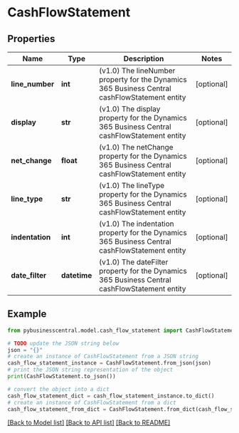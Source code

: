 # CashFlowStatement


## Properties

Name | Type | Description | Notes
------------ | ------------- | ------------- | -------------
**line_number** | **int** | (v1.0) The lineNumber property for the Dynamics 365 Business Central cashFlowStatement entity | [optional] 
**display** | **str** | (v1.0) The display property for the Dynamics 365 Business Central cashFlowStatement entity | [optional] 
**net_change** | **float** | (v1.0) The netChange property for the Dynamics 365 Business Central cashFlowStatement entity | [optional] 
**line_type** | **str** | (v1.0) The lineType property for the Dynamics 365 Business Central cashFlowStatement entity | [optional] 
**indentation** | **int** | (v1.0) The indentation property for the Dynamics 365 Business Central cashFlowStatement entity | [optional] 
**date_filter** | **datetime** | (v1.0) The dateFilter property for the Dynamics 365 Business Central cashFlowStatement entity | [optional] 

## Example

```python
from pybusinesscentral.model.cash_flow_statement import CashFlowStatement

# TODO update the JSON string below
json = "{}"
# create an instance of CashFlowStatement from a JSON string
cash_flow_statement_instance = CashFlowStatement.from_json(json)
# print the JSON string representation of the object
print(CashFlowStatement.to_json())

# convert the object into a dict
cash_flow_statement_dict = cash_flow_statement_instance.to_dict()
# create an instance of CashFlowStatement from a dict
cash_flow_statement_from_dict = CashFlowStatement.from_dict(cash_flow_statement_dict)
```
[[Back to Model list]](../README.md#documentation-for-models) [[Back to API list]](../README.md#documentation-for-api-endpoints) [[Back to README]](../README.md)


